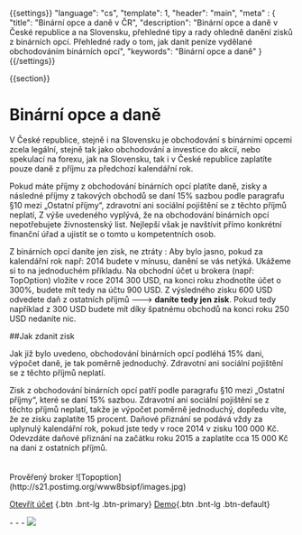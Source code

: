 {{settings}}
  "language": "cs",
  "template": 1,
  "header": "main",
  "meta" : {
    "title": "Binární opce a daně v ČR",
    "description": "Binární opce a daně v České republice a na Slovensku, přehledné tipy a rady ohledně danění zisků z binárních opcí. Přehledné rady o tom, jak danit peníze vydělané obchodováním binárních opcí",
    "keywords": "Binární opce a daně"
  }
{{/settings}}

<div class="row">
<div class="col-md-9" role="main" markdown="1">

{{section}}

# Binární opce a daně

V České republice, stejně i na Slovensku je obchodování s binárními opcemi zcela legální, stejně tak jako obchodování a investice do akcií, nebo spekulací na forexu, jak na Slovensku, tak i v České republice zaplatíte pouze daně z příjmu za předchozí kalendářní rok. 

Pokud máte příjmy z obchodování binárních opcí platíte daně, zisky a následné příjmy z takových obchodů se daní 15% sazbou podle paragrafu  §10 mezi „Ostatní příjmy“, zdravotní ani sociální pojištění se z těchto příjmů neplatí, Z výše uvedeného vyplývá, že na obchodování binárních opcí nepotřebujete živnostenský list. Nejlepší však je navštívit přímo konkrétní finanční úřad a ujistit se o tomto u kompetentních osob.

Z binárních opcí daníte jen zisk, ne ztráty
:   Aby bylo jasno, pokud za kalendářní rok např: 2014 budete v mínusu, danění se vás netýká. Ukážeme si to na jednoduchém příkladu. Na obchodní účet u brokera (např: TopOption) vložíte v roce 2014 300 USD, na konci roku zhodnotíte účet o 300%, budete mít tedy na účtu 900 USD. Z výsledného zisku 600 USD odvedete daň z ostatních příjmů ---> **daníte tedy jen zisk**. Pokud tedy například z 300 USD budete mít díky špatnému obchodů na konci roku 250 USD nedaníte nic.


##Jak zdanit zisk

Jak již bylo uvedeno, obchodování binárních opcí podléhá 15% dani, výpočet daně, je tak poměrně jednoduchý. Zdravotní ani sociální pojištění se z těchto příjmů neplatí.

Zisk z obchodování binárních opcí patří podle paragrafu §10 mezi „Ostatní příjmy“, které se daní 15% sazbou. Zdravotní ani sociální pojištění se z těchto příjmů neplatí, takže je výpočet poměrně jednoduchý, dopředu víte, že ze zisku zaplatíte 15 procent. Daňové přiznání se podává vždy za uplynulý kalendářní rok, pokud jste tedy v roce 2014 v zisku 100 000 Kč. Odevzdáte daňové přiznání na začátku roku 2015 a zaplatíte cca 15 000 Kč na dani z ostatních příjmů.



</div>
<div class="col-md-3" markdown="1">
<div class="well" markdown="1" style="margin-top: 2.5em">
Prověřený broker
![Topoption](http://s21.postimg.org/www8bsipf/images.jpg)  

[Otevřít účet](http://blog.forexsrovnavac.cz/topoption "Registrace") {.btn .bnt-lg .btn-primary} [Demo](http://blog.forexsrovnavac.cz/topoption "Demo účet"){.btn .bnt-lg .btn-default}

</div>
<div class="container-fluid" markdown="1">
<div class="container-fluid" markdown="1">
</div>
- - -

<a href="http://blog.forexsrovnavac.cz/topoption"  target="_blank">
 <img src="http://blog.forexsrovnavac.cz/wp-content/uploads/2014/10/informace.png" width="" height=""/>

</a>
</div>
</div>
</div>